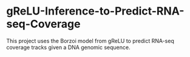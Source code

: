 # gReLU-Inference-to-Predict-RNA-seq-Coverage
This project uses the Borzoi model from gReLU to predict RNA-seq coverage tracks given a DNA genomic sequence. 
